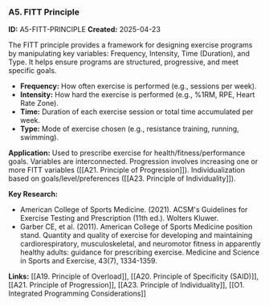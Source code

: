 ### A5. FITT Principle
**ID:** A5-FITT-PRINCIPLE
**Created:** 2025-04-23

The FITT principle provides a framework for designing exercise programs by manipulating key variables: Frequency, Intensity, Time (Duration), and Type. It helps ensure programs are structured, progressive, and meet specific goals.

- **Frequency:** How often exercise is performed (e.g., sessions per week).
- **Intensity:** How hard the exercise is performed (e.g., %1RM, RPE, Heart Rate Zone).
- **Time:** Duration of each exercise session or total time accumulated per week.
- **Type:** Mode of exercise chosen (e.g., resistance training, running, swimming).

**Application:** Used to prescribe exercise for health/fitness/performance goals. Variables are interconnected. Progression involves increasing one or more FITT variables ([[A21. Principle of Progression]]). Individualization based on goals/level/preferences ([[A23. Principle of Individuality]]).

**Key Research:**
- American College of Sports Medicine. (2021). ACSM's Guidelines for Exercise Testing and Prescription (11th ed.). Wolters Kluwer.
- Garber CE, et al. (2011). American College of Sports Medicine position stand. Quantity and quality of exercise for developing and maintaining cardiorespiratory, musculoskeletal, and neuromotor fitness in apparently healthy adults: guidance for prescribing exercise. Medicine and Science in Sports and Exercise, 43(7), 1334-1359.

**Links:** [[A19. Principle of Overload]], [[A20. Principle of Specificity (SAID)]], [[A21. Principle of Progression]], [[A23. Principle of Individuality]], [[O1. Integrated Programming Considerations]]